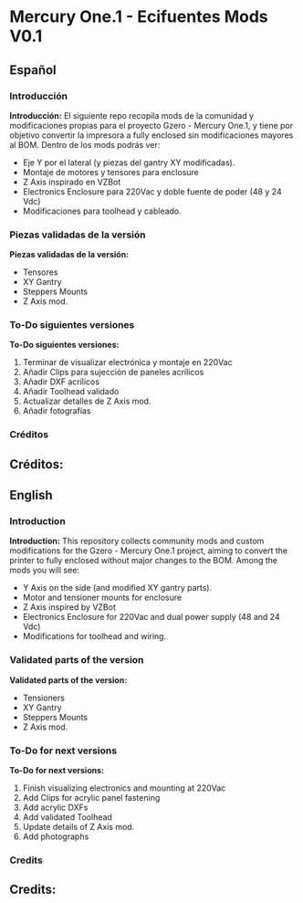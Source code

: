 # Mercury One.1 - Ecifuentes Mods V0.1

## Español

### Introducción
**Introducción:** El siguiente repo recopila mods de la comunidad y modificaciones propias para el proyecto Gzero - Mercury One.1, y tiene por objetivo convertir la impresora a fully enclosed sin modificaciones mayores al BOM. Dentro de los mods podrás ver:
- Eje Y por el lateral (y piezas del gantry XY modificadas).
- Montaje de motores y tensores para enclosure
- Z Axis inspirado en VZBot
- Electronics Enclosure para 220Vac y doble fuente de poder (48 y 24 Vdc)
- Modificaciones para toolhead y cableado.

### Piezas validadas de la versión
**Piezas validadas de la versión:**
- Tensores
- XY Gantry
- Steppers Mounts
- Z Axis mod.

### To-Do siguientes versiones
**To-Do siguientes versiones:**
1. Terminar de visualizar electrónica y montaje en 220Vac
2. Añadir Clips para sujección de paneles acrílicos
3. Añadir DXF acrílicos
4. Añadir Toolhead validado
5. Actualizar detalles de Z Axis mod.
6. Añadir fotografías

### Créditos
**Créditos:**
- 

## English

### Introduction
**Introduction:** This repository collects community mods and custom modifications for the Gzero - Mercury One.1 project, aiming to convert the printer to fully enclosed without major changes to the BOM. Among the mods you will see:
- Y Axis on the side (and modified XY gantry parts).
- Motor and tensioner mounts for enclosure
- Z Axis inspired by VZBot
- Electronics Enclosure for 220Vac and dual power supply (48 and 24 Vdc)
- Modifications for toolhead and wiring.

### Validated parts of the version
**Validated parts of the version:**
- Tensioners
- XY Gantry
- Steppers Mounts
- Z Axis mod.

### To-Do for next versions
**To-Do for next versions:**
1. Finish visualizing electronics and mounting at 220Vac
2. Add Clips for acrylic panel fastening
3. Add acrylic DXFs
4. Add validated Toolhead
5. Update details of Z Axis mod.
6. Add photographs

### Credits
**Credits:**
- 
